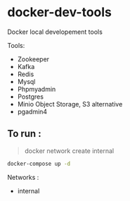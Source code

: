 # docker-dev-tools
Docker local developement tools

Tools:
 - Zookeeper
 - Kafka
 - Redis
 - Mysql
 - Phpmyadmin
 - Postgres
 - Minio Object Storage, S3 alternative
 - pgadmin4

## To run :
> docker network create internal

```sh
docker-compose up -d

```

Networks :
 - internal
